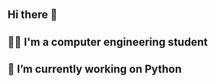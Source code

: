 ## Hi there 👋
## 🧑‍💻 I'm a computer engineering student
## 🔭 I’m currently working on Python

<!--
**MhmetPolat/MhmetPolat** is a ✨ _special_ ✨ repository because its `README.md` (this file) appears on your GitHub profile.


